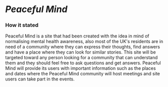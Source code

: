 # *Peaceful Mind*

### How it stated
Peaceful Mind is a site that had been created with the idea in mind of normalising mental health awareness, also most of the UK's residents are in need of a community where they can express their thoughts, find answers and have a place where they can look for similar stories. This site will be targeted toward any person looking for a community that can understand them and they should feel free to ask questions and get answers. Peaceful Mind will provide its users with important information such as the places and dates where the Peaceful Mind community will host meetings and site users can take part in the events.
